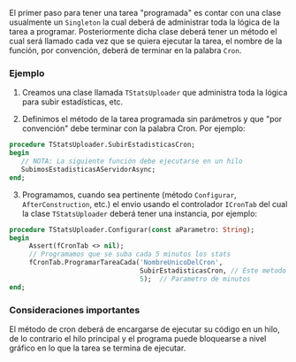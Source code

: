 El primer paso para tener una tarea "programada" es contar con una clase usualmente un `Singleton` la cual deberá de administrar toda la lógica de la tarea a programar. Posteriormente dicha clase deberá tener un método el cual será llamado cada vez que se quiera ejecutar la tarea, el nombre de la función, por convención, deberá de terminar en la palabra `Cron`.

### Ejemplo

1) Creamos una clase llamada `TStatsUploader` que administra toda la lógica para subir estadísticas, etc.

2) Definimos el método de la tarea programada sin parámetros y que "por convención" debe terminar con la palabra Cron. Por ejemplo:

```pascal
procedure TStatsUploader.SubirEstadisticasCron;
begin
   // NOTA: La siguiente función debe ejecutarse en un hilo 
   SubimosEstadisticasAServidorAsync;
end;
````

3) Programamos, cuando sea pertinente (método `Configurar`, `AfterConstruction`, etc.) el envio usando el controlador `ICronTab` del cual la clase `TStatsUploader` deberá tener una instancia, por ejemplo:

```pascal
procedure TStatsUploader.Configurar(const aParametro: String);
begin
     Assert(fCronTab <> nil);
     // Programamos que se suba cada 5 minutos los stats
     fCronTab.ProgramarTareaCada('NombreUnicoDelCron',
                                 SubirEstadisticasCron, // Este metodo se llamara cada 5 minutos
                                 5);  // Parametro de minutos
end;
```

### Consideraciones importantes
El método de cron deberá de encargarse de ejecutar su código en un hilo, de lo contrario el hilo principal y el programa puede bloquearse a nivel gráfico en lo que la tarea se termina de ejecutar.